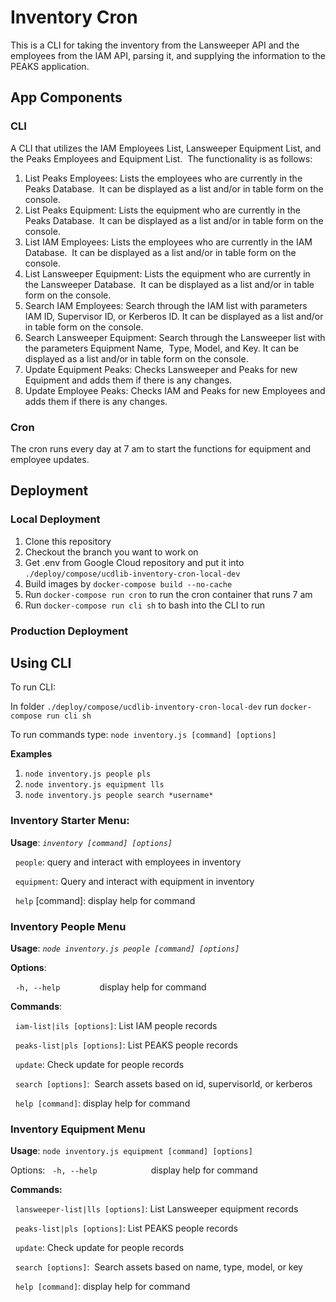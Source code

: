 # Inventory Cron

This is a CLI for taking the inventory from the Lansweeper API and the employees from the IAM API, parsing it, and supplying the information to the PEAKS application.



## App Components
### CLI
A CLI that utilizes the IAM Employees List, Lansweeper Equipment List, and the Peaks Employees and Equipment List.  The functionality is as follows:
1. List Peaks Employees: Lists the employees who are currently in the Peaks Database.  It can be displayed as a list and/or in table form on the console.
2. List Peaks Equipment: Lists the equipment who are currently in the Peaks Database.  It can be displayed as a list and/or in table form on the console.
3. List IAM Employees: Lists the employees who are currently in the IAM Database.  It can be displayed as a list and/or in table form on the console.
4. List Lansweeper Equipment: Lists the equipment who are currently in the Lansweeper Database.  It can be displayed as a list and/or in table form on the console.
5. Search IAM Employees: Search through the IAM list with parameters IAM ID, Supervisor ID, or Kerberos ID. It can be displayed as a list and/or in table form on the console.
6. Search Lansweeper Equipment: Search through the Lansweeper list with the parameters Equipment Name,  Type, Model, and Key. It can be displayed as a list and/or in table form on the console.
7. Update Equipment Peaks: Checks Lansweeper and Peaks for new Equipment and adds them if there is any changes.
8. Update Employee Peaks: Checks IAM and Peaks for new Employees and adds them if there is any changes.

### Cron
The cron runs every day at 7 am to start the functions for equipment and employee updates. 

## Deployment
### Local Deployment
1. Clone this repository
2. Checkout the branch you want to work on
3. Get .env from Google Cloud repository and put it into `./deploy/compose/ucdlib-inventory-cron-local-dev`
4. Build images by `docker-compose build --no-cache`
5. Run `docker-compose run cron` to run the cron container that runs 7 am
6. Run `docker-compose run cli sh` to bash into the CLI to run 




### Production Deployment
## Using CLI

To run CLI:

In folder `./deploy/compose/ucdlib-inventory-cron-local-dev` run `docker-compose run cli sh`

To run commands type: `node inventory.js [command] [options]`

**Examples** 

1. `node inventory.js people pls`
2. `node inventory.js equipment lls`
3. `node inventory.js people search *username*`

### Inventory Starter Menu:



**Usage**: *`inventory [command] [options]`*

  `people`: query and interact with employees in inventory

  `equipment`: Query and interact with equipment in inventory

  `help` [command]: display help for command



### Inventory People Menu
**Usage**: *`node inventory.js people [command] [options]`*



**Options**:

  `-h, --help`                display help for command



**Commands**:

  `iam-list|ils [options]`: List IAM people records

  `peaks-list|pls [options]`: List PEAKS people records

  `update`: Check update for people records

  `search [options]`:  Search assets based on id, supervisorId, or kerberos

  `help [command]`: display help for command



### Inventory Equipment Menu
**Usage**: `node inventory.js equipment [command] [options]`



Options:
  `-h, --help `                    display help for command



**Commands:**

  `lansweeper-list|lls [options]`: List Lansweeper equipment records

  `peaks-list|pls [options]`: List PEAKS people records

  `update`: Check update for people records

  `search [options]`:  Search assets based on name, type, model, or key

  `help [command]`: display help for command


